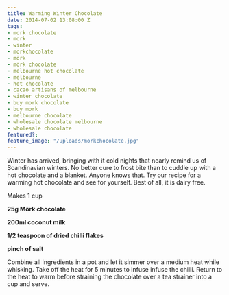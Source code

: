 ```yaml
---
title: Warming Winter Chocolate
date: 2014-07-02 13:08:00 Z
tags:
- mork chocolate
- mork
- winter
- morkchocolate
- mörk
- mörk chocolate
- melbourne hot chocolate
- melbourne
- hot chocolate
- cacao artisans of melbourne
- winter chocolate
- buy mork chocolate
- buy mork
- melbourne chocolate
- wholesale chocolate melbourne
- wholesale chocolate
featured?: 
feature_image: "/uploads/morkchocolate.jpg"
---
```


Winter has arrived, bringing with it cold nights that nearly remind us of Scandinavian winters. No better cure to frost bite than to cuddle up with a hot chocolate and a blanket. Anyone knows that. Try our recipe for a warming hot chocolate and see for yourself. Best of all, it is dairy free.


Makes 1 cup

**25g Mörk chocolate**

**200ml coconut milk**

**1/2 teaspoon of dried chilli flakes**

**pinch of salt**

Combine all ingredients in a pot and let it simmer over a medium heat while whisking. Take off the heat for 5 minutes to infuse infuse the chilli. Return to the heat to warm before straining the chocolate over a tea strainer into a cup and serve.
